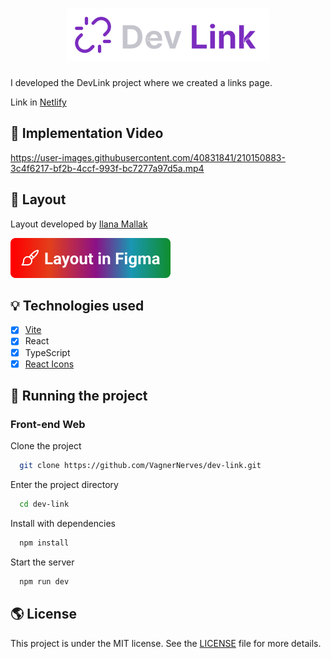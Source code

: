 <h1 align="center">
  <img alt="Dev Link" title="Dev Link" src="./src/assets/devlink.svg" />
</h1>

I developed the DevLink project where we created a links page.

Link in [Netlify](https://sprightly-caramel-cd9d3a.netlify.app/)

## 🎥 Implementation Video



https://user-images.githubusercontent.com/40831841/210150883-3c4f6217-bf2b-4ccf-993f-bc7277a97d5a.mp4



## 🎨 Layout

Layout developed by [Ilana Mallak](https://www.linkedin.com/in/ilanamallak/)

[![Layout in Figma](https://github.com/VagnerNerves/default-readme/blob/main/assets/layout-in-figma.svg)](<https://www.figma.com/file/OIpD8h3x06AtyC9wIZNkcz/DevLinks-(Community)?node-id=58%3A415&t=7b129SeoCI5Vaix1-1>)

<!-- ## 👏 Learning and more implementations

Describe what you learned and implemented in the project. -->

## 💡 Technologies used

- [x] [Vite](https://vitejs.dev/)
- [x] React
- [x] TypeScript
- [x] [React Icons](https://react-icons.github.io/react-icons)

## 🚀 Running the project

<!-- ### Back-end

Clone the project

```bash
  git clone https://link-para-o-projeto
```

Enter the project directory

```bash
  cd my-project
```

Install with dependencies

```bash
  npm install
```

Start the server

```bash
  npm run start
``` -->

### Front-end Web

Clone the project

```bash
  git clone https://github.com/VagnerNerves/dev-link.git
```

Enter the project directory

```bash
  cd dev-link
```

Install with dependencies

```bash
  npm install
```

Start the server

```bash
  npm run dev
```

<!-- ## 📝 Routes

[![Run in Postman](https://github.com/VagnerNerves/default-readme/blob/main/assets/run-in-postman.svg)](https://app.getpostman.com/run-collection/link) -->

## 🌎 License

This project is under the MIT license. See the [LICENSE](https://github.com/VagnerNerves/dev-link/blob/master/LICENSE) file for more details.
